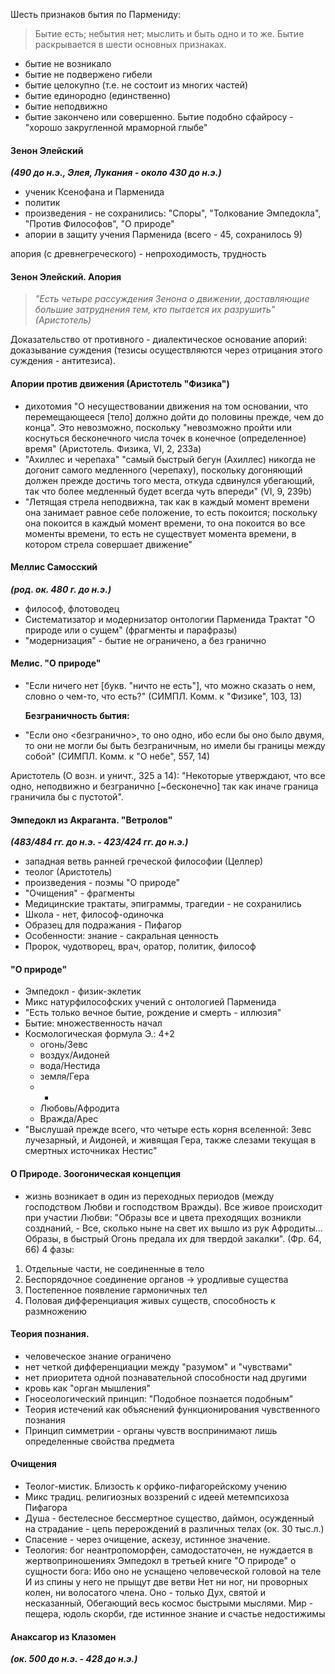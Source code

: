 Шесть признаков бытия по Пармениду:
> Бытие есть; небытия нет; мыслить и быть одно и то же. Бытие раскрывается в шести основных признаках.
- бытие не возникало
- бытие не подвержено гибели
- бытие целокупно (т.е. не состоит из многих частей)
- бытие единородно (единственно)
- бытие неподвижно
- бытие закончено или совершенно.
Бытие подобно сфайросу - "хорошо закругленной мраморной глыбе"

#### Зенон Элейский
***(490 до н.э., Элея, Лукания - около 430 до н.э.)***
- ученик Ксенофана и Парменида
- политик
- произведения - не сохранились: "Споры", "Толкование Эмпедокла", "Против Философов", "О природе"
- апории в защиту учения Парменида (всего - 45, сохранилось 9)

апория (с древнегреческого) - непроходимость, трудность

#### Зенон Элейский. Апория
>*"Есть четыре рассуждения Зенона о движении, доставляющие большие затруднения тем, кто пытается их разрушить" (Аристотель)*

Доказательство от противного - диалектическое основание апорий: доказывание суждения (тезисы осуществляются через отрицания этого суждения - антитезиса).

#### Апории против движения (Аристотель "Физика")
- дихотомия
	"О несуществовании движения на том основании, что перемещающееся [тело] должно дойти до половины прежде, чем до конца".
	Это невозможно, поскольку "невозможно пройти или коснуться бесконечного числа точек в конечное (определенное) время" (Аристотель. Физика, VI, 2, 233а)
- "Ахиллес и черепаха"
	"самый быстрый бегун (Ахиллес) никогда не догонит самого медленного (черепаху), поскольку догоняющий должен прежде достичь того места, откуда сдвинулся убегающий, так что более медленный будет всегда чуть впереди" (VI, 9, 239b)
- "Летящая стрела неподвижна, так как в каждый момент времени она занимает равное себе положение, то есть покоится; поскольку она покоится в каждый момент времени, то она покоится во все моменты времени, то есть не существует момента времени, в котором стрела совершает движение"

#### Меллис Самосский 
***(род. ок. 480 г. до н.э.)***
- философ, флотоводец
- Систематизатор и модернизатор онтологии Парменида Трактат "О природе или о сущем" (фрагменты и парафразы)
- "модернизация" - бытие не ограничено, а без гранично

#### Мелис. "О природе"
- "Если ничего нет [букв. "ничто не есть"], что можно сказать о нем, словно о чем-то, что есть?" (СИМПЛ. Комм. к "Физике", 103, 13)
	
	**Безграничность бытия:**
- "Если оно <безгранично>, то оно одно,  ибо если бы оно было двумя, то они не могли бы быть безграничным, но имели бы границы между собой" (СИМПЛ. Комм. к "О небе", 557, 14)

Аристотель (О возн. и уничт., 325 а 14): "Некоторые утверждают, что все одно, неподвижно и безгранично [~бесконечно] так как иначе граница граничила бы с пустотой".

#### Эмпедокл из Акраганта. "Ветролов"
***(483/484 гг. до н.э. - 423/424 гг. до н.э.)***
- западная ветвь ранней греческой философии (Целлер)
- теолог (Аристотель)
- произведения - поэмы "О природе"
- "Очищения" - фрагменты
- Медицинские трактаты, эпиграммы, трагедии - не сохранились
- Школа - нет, философ-одиночка
- Образец для подражания - Пифагор
- Особенности: знание - сакральная ценность
- Пророк, чудотворец, врач, оратор, политик, философ

#### "О природе"
- Эмпедокл - физик-эклетик
- Микс натурфилософских учений с онтологией Парменида
- "Есть только вечное бытие, рождение и смерть - иллюзия"
- Бытие: множественность начал
- Космологическая формула Э.: 4+2
	- огонь/Зевс
	- воздух/Аидоней
	- вода/Нестида
	- земля/Гера
	- +
	- Любовь/Афродита
	- Вражда/Арес
- "Выслушай прежде всего, что четыре есть корня вселенной: Зевс лучезарный, и Аидоней, и живящая Гера, также слезами текущая в смертных источниках Нестис"
#### О Природе. Зоогоническая концепция
- жизнь возникает в один из переходных периодов (между господством Любви и господством Вражды).
Все живое происходит при участии Любви: "Образы все и цвета преходящих возникли созднаний, - Все, сколько ныне на свет их вышло из рук Афродиты... Образы, в быстрый Огонь предала их для твердой закалки". (Фр. 64, 66)
4 фазы:
1. Отдельные части, не соединенные в тело
2. Беспорядочное соединение органов -> уродливые существа
3. Постепенное появление гармоничных тел
4. Половая дифференциация живых существ, способность к размножению

#### Теория познания.
- человеческое знание ограничено
- нет четкой дифференциации между "разумом" и "чувствами"
- нет приоритета одной познавательной способности над другими
- кровь как "орган мышления"
- Гносеологический принцип: "Подобное познается подобным"
- Теория истечений как объяснений функционирования чувственного познания
- Принцип симметрии - органы чувств воспринимают лишь определенные свойства предмета
#### Очищения
- Теолог-мистик. Близость к орфико-пифагорейскому учению
- Микс традиц. религиозных воззрений с идеей метемпсихоза Пифагора
- Душа - бестелесное бессмертное существо, даймон, осужденный на страдание - цепь перерождений в различных телах (ок. 30 тыс.л.)
- Спасение - через очищение, аскезу, истинное значение.
- Теология: бог неантропоморфен, самодостаточен, не нуждается в жертвоприношениях
Эмпедокл в третьей книге "О природе" о сущности бога:
Ибо оно не уснащено человеческой головой на теле
И из спины у него не прыщут две ветви
Нет ни ног, ни проворных колен, ни волосатого члена.
Оно - только Дух, святой и несказанный,
Обегающий весь космос быстрыми мыслями.
Мир - пещера, юдоль скорби, где истинное знание и счастье недостижимы

#### Анаксагор из Клазомен
***(ок. 500 до н.э. - 428 до н.э.)***